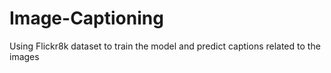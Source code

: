 # Image-Captioning
Using Flickr8k dataset to train the model and predict captions related to the images
